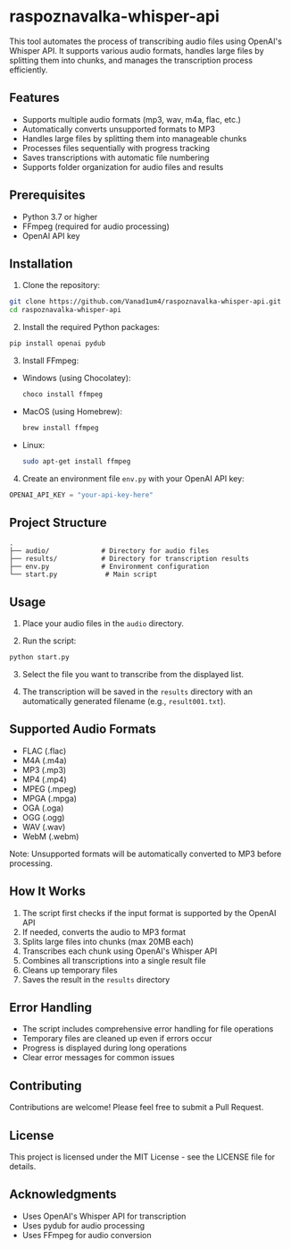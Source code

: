 # raspoznavalka-whisper-api

This tool automates the process of transcribing audio files using OpenAI's Whisper API. It supports various audio formats, handles large files by splitting them into chunks, and manages the transcription process efficiently.

## Features

- Supports multiple audio formats (mp3, wav, m4a, flac, etc.)
- Automatically converts unsupported formats to MP3
- Handles large files by splitting them into manageable chunks
- Processes files sequentially with progress tracking
- Saves transcriptions with automatic file numbering
- Supports folder organization for audio files and results

## Prerequisites

- Python 3.7 or higher
- FFmpeg (required for audio processing)
- OpenAI API key

## Installation

1. Clone the repository:

```bash
git clone https://github.com/Vanad1um4/raspoznavalka-whisper-api.git
cd raspoznavalka-whisper-api
```

2. Install the required Python packages:

```bash
pip install openai pydub
```

3. Install FFmpeg:

- Windows (using Chocolatey):
  ```bash
  choco install ffmpeg
  ```
- MacOS (using Homebrew):
  ```bash
  brew install ffmpeg
  ```
- Linux:
  ```bash
  sudo apt-get install ffmpeg
  ```

4. Create an environment file `env.py` with your OpenAI API key:

```python
OPENAI_API_KEY = "your-api-key-here"
```

## Project Structure

```
.
├── audio/             # Directory for audio files
├── results/           # Directory for transcription results
├── env.py             # Environment configuration
└── start.py            # Main script
```

## Usage

1. Place your audio files in the `audio` directory.

2. Run the script:

```bash
python start.py
```

3. Select the file you want to transcribe from the displayed list.

4. The transcription will be saved in the `results` directory with an automatically generated filename (e.g., `result001.txt`).

## Supported Audio Formats

- FLAC (.flac)
- M4A (.m4a)
- MP3 (.mp3)
- MP4 (.mp4)
- MPEG (.mpeg)
- MPGA (.mpga)
- OGA (.oga)
- OGG (.ogg)
- WAV (.wav)
- WebM (.webm)

Note: Unsupported formats will be automatically converted to MP3 before processing.

## How It Works

1. The script first checks if the input format is supported by the OpenAI API
2. If needed, converts the audio to MP3 format
3. Splits large files into chunks (max 20MB each)
4. Transcribes each chunk using OpenAI's Whisper API
5. Combines all transcriptions into a single result file
6. Cleans up temporary files
7. Saves the result in the `results` directory

## Error Handling

- The script includes comprehensive error handling for file operations
- Temporary files are cleaned up even if errors occur
- Progress is displayed during long operations
- Clear error messages for common issues

## Contributing

Contributions are welcome! Please feel free to submit a Pull Request.

## License

This project is licensed under the MIT License - see the LICENSE file for details.

## Acknowledgments

- Uses OpenAI's Whisper API for transcription
- Uses pydub for audio processing
- Uses FFmpeg for audio conversion
